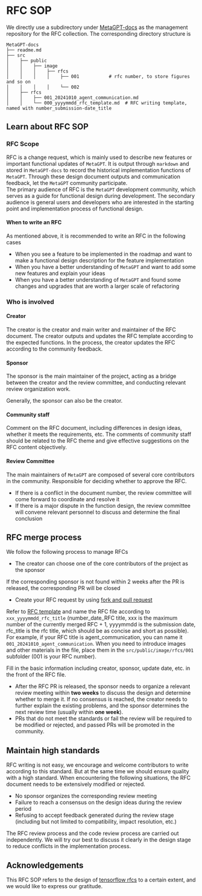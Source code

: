 # RFC SOP

We directly use a subdirectory under [MetaGPT-docs](https://github.com/geekan/MetaGPT-docs) as the management repository for the RFC collection. The corresponding directory structure is

```text
MetaGPT-docs
├── readme.md
├── src
│    ├── public
│    │    ├── image
│    │    │    ├── rfcs
│    │    │    │    ├── 001           # rfc number, to store figures and so on
│    │    │    │    └── 002
│    ├── rfcs
│    │    ├── 001_20241010_agent_communication.md
│    │    └── 000_yyyymmdd_rfc_template.md  # RFC writing template, named with number_submission-date_title
```

## Learn about RFC SOP

### RFC Scope

RFC is a change request, which is mainly used to describe new features or important functional updates of `MetaGPT`. It is output through `markdown` and stored in `MetaGPT-docs` to record the historical implementation functions of `MetaGPT`. Through these design document outputs and communication feedback, let the `MetaGPT` community participate.  
The primary audience of RFC is the `MetaGPT` development community, which serves as a guide for functional design during development. The secondary audience is general users and developers who are interested in the starting point and implementation process of functional design.

#### When to write an RFC

As mentioned above, it is recommended to write an RFC in the following cases

- When you see a feature to be implemented in the roadmap and want to make a functional design description for the feature implementation
- When you have a better understanding of `MetaGPT` and want to add some new features and explain your ideas
- When you have a better understanding of `MetaGPT` and found some changes and upgrades that are worth a larger scale of refactoring

### Who is involved

#### Creator

The creator is the creator and main writer and maintainer of the RFC document. The creator outputs and updates the RFC template according to the expected functions. In the process, the creator updates the RFC according to the community feedback.

#### Sponsor

The sponsor is the main maintainer of the project, acting as a bridge between the creator and the review committee, and conducting relevant review organization work.

Generally, the sponsor can also be the creator.

#### Community staff

Comment on the RFC document, including differences in design ideas, whether it meets the requirements, etc. The comments of community staff should be related to the RFC theme and give effective suggestions on the RFC content objectively.

#### Review Committee

The main maintainers of `MetaGPT` are composed of several core contributors in the community. Responsible for deciding whether to approve the RFC.

- If there is a conflict in the document number, the review committee will come forward to coordinate and resolve it
- If there is a major dispute in the function design, the review committee will convene relevant personnel to discuss and determine the final conclusion

## RFC merge process

We follow the following process to manage RFCs

- The creator can choose one of the core contributors of the project as the sponsor

If the corresponding sponsor is not found within 2 weeks after the PR is released, the corresponding PR will be closed

- Create your RFC request by using [fork and pull request](https://docs.github.com/en/get-started/exploring-projects-on-github/contributing-to-a-project)

Refer to [RFC template](https://github.com/geekan/MetaGPT-docs/src/en/guide/contribution/xxx_yyyymmdd_rfc_template.md) and name the RFC file according to `xxx_yyyymmdd_rfc_title` (number_date_RFC title, xxx is the maximum number of the currently merged RFC + 1, yyyymmdd is the submission date, rfc_title is the rfc title, which should be as concise and short as possible). For example, if your RFC title is agent_communication, you can name it `001_20241010_agent_communication`. When you need to introduce images and other materials in the file, place them in the `src/public/image/rfcs/001` subfolder (001 is your RFC number).

Fill in the basic information including creator, sponsor, update date, etc. in the front of the RFC file.

- After the RFC PR is released, the sponsor needs to organize a relevant review meeting within **two weeks** to discuss the design and determine whether to merge it. If no consensus is reached, the creator needs to further explain the existing problems, and the sponsor determines the next review time (usually within **one week**).
- PRs that do not meet the standards or fail the review will be required to be modified or rejected, and passed PRs will be promoted in the community.

## Maintain high standards

RFC writing is not easy, we encourage and welcome contributors to write according to this standard. But at the same time we should ensure quality with a high standard.
When encountering the following situations, the RFC document needs to be extensively modified or rejected.

- No sponsor organizes the corresponding review meeting
- Failure to reach a consensus on the design ideas during the review period
- Refusing to accept feedback generated during the review stage (including but not limited to compatibility, impact resolution, etc.)

The RFC review process and the code review process are carried out independently. We will try our best to discuss it clearly in the design stage to reduce conflicts in the implementation process.

## Acknowledgements

This RFC SOP refers to the design of [tensorflow rfcs](https://github.com/tensorflow/community/tree/master/rfcs) to a certain extent, and we would like to express our gratitude.
